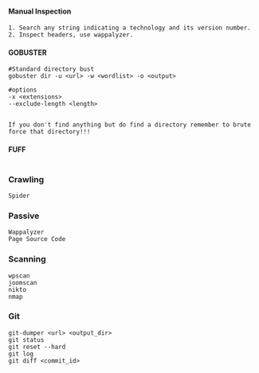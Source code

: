 #### Manual Inspection
```
1. Search any string indicating a technology and its version number.
2. Inspect headers, use wappalyzer.
```
#### GOBUSTER
```
#Standard directory bust
gobuster dir -u <url> -w <wordlist> -o <output>

#options
-x <extensions>
--exclude-length <length>


If you don't find anything but do find a directory remember to brute force that directory!!!
```
#### FUFF
```

```
### Crawling
```
Spider
```

### Passive
```
Wappalyzer
Page Source Code
```

### Scanning
```
wpscan
joomscan
nikto
nmap 
```

### Git
```
git-dumper <url> <output_dir>
git status
git reset --hard
git log
git diff <commit_id>
```